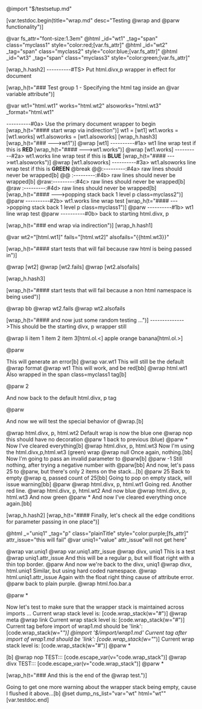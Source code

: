 @import "$/testsetup.md"

[var.testdoc.begin(title="wrap.md" desc="Testing @wrap and @parw functionality")]

@var fs_attr="font-size:1.3em"
@html _id="wt1" _tag="span" class="myclass1" style="color:red;[var.fs_attr]"
@html _id="wt2" _tag="span" class="myclass2" style="color:blue;[var.fs_attr]"
@html _id="wt3" _tag="span" class="myclass3" style="color:green;[var.fs_attr]"

[wrap_h.hash2]
----------#TS> Put html.divx,p wrapper in effect for document

[wrap_h(t="### Test group 1 - Specifying the html tag inside an @var variable attribute")]

@var wt1="html.wt1" works="html.wt2" alsoworks="html.wt3" _format="html.wt1"

----------#0a> Use the primary document wrapper to begin
[wrap_h(t="#### start wrap via indirection")]
wt1 = [wt1]
wt1.works = [wt1.works]
wt1.alsoworks = [wt1.alsoworks]
[wrap_h.hash3]
[wrap_h(t="### --->wt1")]
@wrap [wt1]
----------#1a> wt1 line wrap test if this is **RED**
[wrap_h(t="#### --->wt1.works")]
@wrap [wt1.works]
----------#2a> wt1.works line wrap test if this is **BLUE**
[wrap_h(t="#### --->wt1.alsoworks")]
@wrap [wt1.alsoworks]
----------#3a> wt1.alsoworks line wrap test if this is **GREEN**
@break
@@:---------:#4a> raw lines should never be wrapped[b]
@@ :---------:#4b> raw lines should never be wrapped[b]
@raw:---------:#4c> raw lines should never be wrapped[b]
@raw     :---------:#4d> raw lines should never be wrapped[b]
[wrap_h(t="#### --->popping stack back 1 level p class=myclass2")]
@parw
----------#2b> wt1.works line wrap test
[wrap_h(t="#### --->popping stack back 1 level p class=myclass1")]
@parw
----------#1b> wt1 line wrap test
@parw
----------#0b> back to starting html.divx, p

[wrap_h(t="### end wrap via indirection")]
[wrap_h.hash1]

@var wt2="[html.wt1]" fails="[html.wt2]" alsofails="{{html.wt3}}"

[wrap_h(t="#### start tests that will fail because raw html is being passed in")]

@wrap [wt2]
@wrap [wt2.fails]
@wrap [wt2.alsofails]

[wrap_h.hash3]

[wrap_h(t="#### start tests that will fail because a non html namespace is being used")]

@wrap bb
@wrap wt2.fails
@wrap wt2.alsofails

[wrap_h(t="#### and now just some random testing ...")]
-------------->This should be the starting divx, p wrapper still

@wrap li
item 1
item 2
item 3[html.ol.<]
apple
orange
banana[html.ol.>]

@parw

This will generate an error[b]
@wrap var.wt1
This will still be the default @wrap format
@wrap wt1
This will work, and be red[bb]
@wrap html.wt1
Also wrapped in the span class=myclass1 tag[b]

@parw 2

And now back to the default html.divx, p tag

@parw

And now we will test the special behavior of @wrap.[b]

@wrap html.divx, p, html.wt2
Default wrap is now the blue one
@wrap nop
this should have no decoration
@parw 1
back to previous (blue)
@parw *
Now I've cleared everything[b]
@wrap html.divx, p, html.wt3
Now I'm using the html.divx,p,html.wt3 (green) wrap
@wrap null
Once again, nothing.[bb]
Now I'm going to pass an invalid parameter to @parw[b]
@parw -1
Still nothing, after trying a negative number with @parw[bb]
And now, let's pass 25 to @parw, but there's only 2 items on the stack...[b]
@parw 25
Back to empty @wrap q, passed count of 25[bb]
Going to pop on empty stack, will issue warning[bb]
@parw
@wrap html.divx, p, html.wt1
Going red.
Another red line.
@wrap html.divx, p, html.wt2
And now blue
@wrap html.divx, p, html.wt3
And now green
@parw *
And now I've cleared everything once again.[bb]

[wrap_h.hash2]
[wrap_h(t="#### Finally, let&apos;s check all the edge conditions for parameter passing in one place")]

@html _="uniq1" _tag="p" class="plainTitle" style="color:purple;[fs_attr]" attr_issue="this will fail"
@var uniq1="value" attr_issue"will not get here"

@wrap var.uniq1
@wrap var.uniq1.attr_issue
@wrap divx, uniq1
This is a test
@wrap uniq1.attr_issue
And this will be a regular p, but will float right with a thin top border.
@parw
And now we're back to the divx, uniq1
@wrap divx, html.uniq1
Similar, but using hard coded namespace.
@wrap html.uniq1.attr_issue
Again with the float right thing cause of attribute error.
@parw
back to plain purple.
@wrap html.foo.bar.a

@parw *

Now let's test to make sure that the wrapper stack is maintained across imports ...
Current wrap stack level is: [code.wrap_stack(w="#")]
@wrap meta
@wrap link
Current wrap stack level is: [code.wrap_stack(w="#")]
Current tag before import of wrap1.md should be 'link': [code.wrap_stack(w="*")]
@import '$/import/wrap1.md'
Current tag after import of wrap1.md should be 'link': [code.wrap_stack(w="*")]
Current wrap stack level is: [code.wrap_stack(w="#")]
@parw *

[b]
@wrap nop
TEST::: [code.escape_var(v="code.wrap_stack")]
@wrap divx
TEST::: [code.escape_var(v="code.wrap_stack")]
@parw *

[wrap_h(t="### And this is the end of the @wrap test.")]

Going to get one more warning about the wrapper stack being empty, cause I flushed it above...[b]
@set dump_ns_list="var=\"wt\" html=\"wt\""
[var.testdoc.end]
